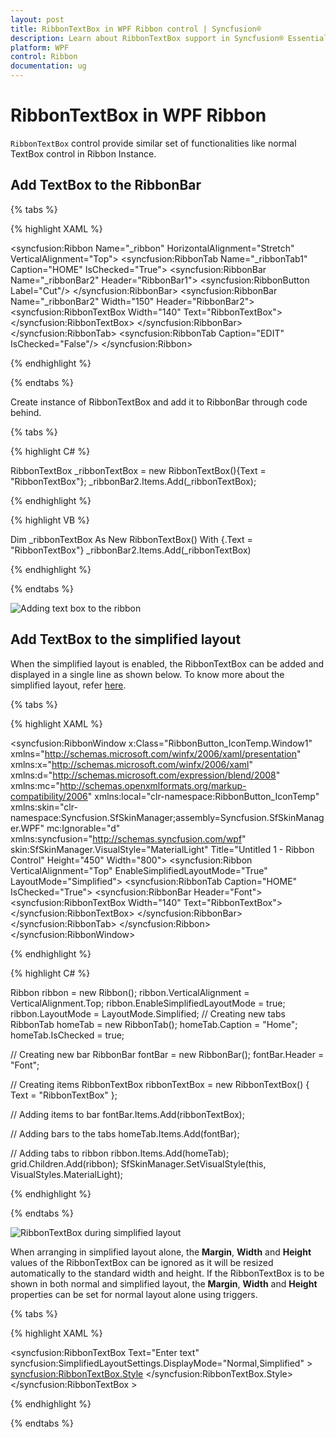 ```yaml
---
layout: post
title: RibbonTextBox in WPF Ribbon control | Syncfusion®
description: Learn about RibbonTextBox support in Syncfusion® Essential Studio® WPF Ribbon control, its elements and more.
platform: WPF
control: Ribbon
documentation: ug
---
```

# RibbonTextBox in WPF Ribbon

`RibbonTextBox` control provide similar set of functionalities like normal TextBox control in Ribbon Instance. 

## Add TextBox to the RibbonBar

{% tabs %}

{% highlight XAML %}

<syncfusion:Ribbon Name="_ribbon" HorizontalAlignment="Stretch" VerticalAlignment="Top">
<syncfusion:RibbonTab Name="_ribbonTab1" Caption="HOME"  IsChecked="True">
<syncfusion:RibbonBar Name="_ribbonBar2" Header="RibbonBar1">
<syncfusion:RibbonButton   Label="Cut"/>
</syncfusion:RibbonBar>
<syncfusion:RibbonBar  Name="_ribbonBar2" Width="150" Header="RibbonBar2">
<syncfusion:RibbonTextBox  Width="140" Text="RibbonTextBox"></syncfusion:RibbonTextBox>
</syncfusion:RibbonBar>
</syncfusion:RibbonTab>
<syncfusion:RibbonTab Caption="EDIT"  IsChecked="False"/>
</syncfusion:Ribbon>

{% endhighlight %}

{% endtabs %}

Create instance of RibbonTextBox and add it to RibbonBar through code behind.

{% tabs %}

{% highlight C# %}

RibbonTextBox _ribbonTextBox = new RibbonTextBox(){Text = "RibbonTextBox"};
_ribbonBar2.Items.Add(_ribbonTextBox);

{% endhighlight %}

{% highlight VB %}

Dim _ribbonTextBox As New RibbonTextBox() With {.Text = "RibbonTextBox"}
_ribbonBar2.Items.Add(_ribbonTextBox)

{% endhighlight %}
 
{% endtabs %}

![Adding text box to the ribbon](RibbonTextBox_images/RibbonTextBox_img1.jpg)

## Add TextBox to the simplified layout

When the simplified layout is enabled, the RibbonTextBox can be added and displayed in a single line as shown below. To know more about the simplified layout, refer [here](https://help.syncfusion.com/wpf/ribbon/simplifiedlayout).

{% tabs %}

{% highlight XAML %}

<syncfusion:RibbonWindow x:Class="RibbonButton_IconTemp.Window1"
        xmlns="http://schemas.microsoft.com/winfx/2006/xaml/presentation"
        xmlns:x="http://schemas.microsoft.com/winfx/2006/xaml"
        xmlns:d="http://schemas.microsoft.com/expression/blend/2008"
        xmlns:mc="http://schemas.openxmlformats.org/markup-compatibility/2006"
        xmlns:local="clr-namespace:RibbonButton_IconTemp" xmlns:skin="clr-namespace:Syncfusion.SfSkinManager;assembly=Syncfusion.SfSkinManager.WPF"
        mc:Ignorable="d" xmlns:syncfusion="http://schemas.syncfusion.com/wpf"
        skin:SfSkinManager.VisualStyle="MaterialLight"
        Title="Untitled 1 - Ribbon Control" Height="450" Width="800">
    <Grid x:Name="grid">
        <syncfusion:Ribbon VerticalAlignment="Top" EnableSimplifiedLayoutMode="True" LayoutMode="Simplified">
            <syncfusion:RibbonTab Caption="HOME"  IsChecked="True">
                <syncfusion:RibbonBar Header="Font">
                    <syncfusion:RibbonTextBox  Width="140" Text="RibbonTextBox"></syncfusion:RibbonTextBox>
                </syncfusion:RibbonBar>
            </syncfusion:RibbonTab>
        </syncfusion:Ribbon>
    </Grid>
</syncfusion:RibbonWindow>

{% endhighlight %}

{% highlight C# %}

Ribbon ribbon = new Ribbon();
ribbon.VerticalAlignment = VerticalAlignment.Top;
ribbon.EnableSimplifiedLayoutMode = true;
ribbon.LayoutMode = LayoutMode.Simplified;
// Creating new tabs
RibbonTab homeTab = new RibbonTab();
homeTab.Caption = "Home";
homeTab.IsChecked = true;

// Creating new bar
RibbonBar fontBar = new RibbonBar();
fontBar.Header = "Font";

// Creating items
RibbonTextBox ribbonTextBox = new RibbonTextBox() { Text = "RibbonTextBox" };

// Adding items to bar
fontBar.Items.Add(ribbonTextBox);

// Adding bars to the tabs
homeTab.Items.Add(fontBar);

// Adding tabs to ribbon
ribbon.Items.Add(homeTab);
grid.Children.Add(ribbon);
SfSkinManager.SetVisualStyle(this, VisualStyles.MaterialLight);

{% endhighlight %}

{% endtabs %}

![RibbonTextBox during simplified layout](RibbonTextBox_images/RibbonTextBox_Simplified.png)

When arranging in simplified layout alone, the **Margin**, **Width** and **Height** values of the RibbonTextBox can be ignored as it will be resized automatically to the standard width and height. If the RibbonTextBox is to be shown in both normal and simplified layout, the **Margin**, **Width** and **Height** properties can be set for normal layout alone using triggers.

{% tabs %}

{% highlight XAML %}

<syncfusion:RibbonTextBox Text="Enter text" syncfusion:SimplifiedLayoutSettings.DisplayMode="Normal,Simplified" >
    <syncfusion:RibbonTextBox.Style>
        <Style TargetType="syncfusion:RibbonTextBox" BasedOn="{StaticResource SyncfusionRibbonTextBoxStyle}">
            <Style.Triggers>
                <Trigger Property="syncfusion:SimplifiedLayoutSettings.LayoutMode" Value="Normal">
                    <Setter Property="Height" Value="25"/>
                    <Setter Property="Width" Value="48"/>
                    <Setter Property="Margin" Value="2"/>
                </Trigger>
            </Style.Triggers>
        </Style>
    </syncfusion:RibbonTextBox.Style>
</syncfusion:RibbonTextBox >

{% endhighlight %}

{% endtabs %}

